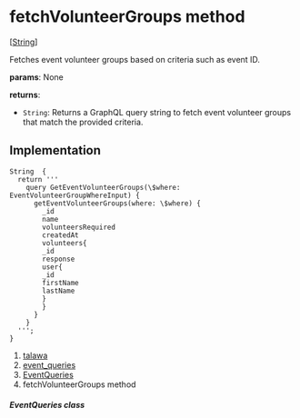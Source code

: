 
<div>

# fetchVolunteerGroups method

</div>


[[String](https://api.flutter.dev/flutter/dart-core/String-class.html)]




Fetches event volunteer groups based on criteria such as event ID.

**params**: None

**returns**:

-   `String`: Returns a GraphQL query string to fetch event volunteer
    groups that match the provided criteria.



## Implementation

``` language-dart
String  {
  return '''
    query GetEventVolunteerGroups(\$where: EventVolunteerGroupWhereInput) {
      getEventVolunteerGroups(where: \$where) {
        _id
        name
        volunteersRequired
        createdAt
        volunteers{
        _id
        response
        user{
        _id
        firstName
        lastName
        }
        }
      }
    }
  ''';
}
```







1.  [talawa](../../index.md)
2.  [event_queries](../../utils_event_queries/)
3.  [EventQueries](../../utils_event_queries/EventQueries-class.md)
4.  fetchVolunteerGroups method

##### EventQueries class







